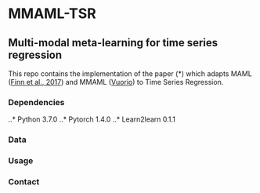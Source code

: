 # MMAML-TSR
## Multi-modal meta-learning for time series regression

This repo contains the implementation of the paper (\*) which adapts MAML ([Finn et al., 2017](https://arxiv.org/pdf/1703.03400.pdf)) and MMAML ([Vuorio](https://arxiv.org/pdf/1910.13616.pdf)) to Time Series Regression. 

### Dependencies

..* Python 3.7.0
..* Pytorch 1.4.0
..* Learn2learn 0.1.1

### Data

### Usage

### Contact


